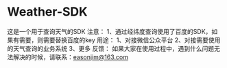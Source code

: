 # Weather-SDK
这是一个用于查询天气的SDK
注意：
1、通过经纬度查询使用了百度的SDK，如果有需要，则需要替换百度的key
用途：
1、对接微信公众平台
2、对接需要使用的天气查询的业务系统
3、更多
反馈：
如果大家在使用过程中，遇到什么问题无法解决的时候，请联系：easonjim@163.com
